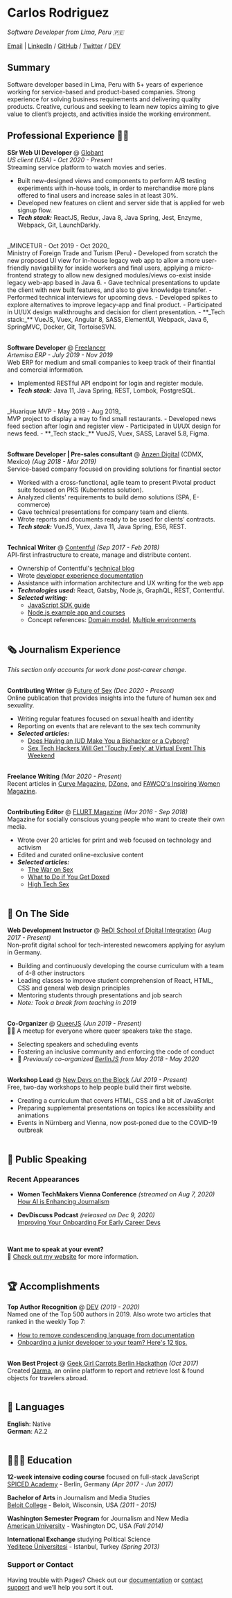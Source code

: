 # Carlos Rodriguez

_Software Developer from Lima, Peru :peru:_

[Email](mailto:crodriguezq91@gmail.com) | [LinkedIn](https://www.linkedin.com/in/crodriguezq91/) / [GitHub](https://github.com/kroners/) / [Twitter](https://twitter.com/crodriguezq91/) / [DEV](https://dev.to/kroners/)

## Summary

Software developer based in Lima, Peru with 5+ years of experience working for service-based and product-based companies. Strong experience for solving business requirements and delivering quality products. Creative, curious and seeking to learn new topics aiming to give value to client’s projects, and activities inside the working environment. 

## Professional Experience :man_technologist:

**SSr Web UI Developer** @ [Globant](https://globant.com/) <br> 
_US client (USA) - Oct 2020 - Present_ <br>
Streaming service platform to watch movies and series.
  - Built new-designed views and components to perform A/B testing experiments with in-house tools, in order to merchandise more plans offered to final users and increase sales in at least 30%.
  - Developed new features on client and server side that is applied for web signup flow.
  - **_Tech stack:_** ReactJS, Redux, Java 8, Java Spring, Jest, Enzyme, Webpack, Git, LaunchDarkly.
<br> 
_MINCETUR - Oct 2019 - Oct 2020_ <br>
Ministry of Foreign Trade and Turism (Peru)
  - Developed from scratch the new proposed UI view for in-house legacy web app to allow a more user-friendly navigability for inside workers and final users, applying a micro-frontend strategy to allow new designed modules/views co-exist inside legacy web-app based in Java 6.
  - Gave technical presentations to update the client with new built features, and also to give knowledge transfer.
  - Performed technical interviews for upcoming devs.
  - Developed spikes to explore alternatives to improve legacy-app and final product.
  - Participated in UI/UX design walkthroughs and decision for client presentation.
  - **_Tech stack:_** VueJS, Vuex, Angular 8, SASS, ElementUI, Webpack, Java 6, SpringMVC, Docker, Git, TortoiseSVN.
<br><br>

**Software Developer** @ [Freelancer](https://foundation.graphql.org/) <br>
_Artemisa ERP - July 2019 - Nov 2019_ <br>
Web ERP for medium and small companies to keep track of their finantial and comercial information.
  - Implemented RESTful API endpoint for login and register module.
  - **_Tech stack:_** Java 11, Java Spring, REST, Lombok, PostgreSQL.
<br> 
_Huarique MVP - May 2019 - Aug 2019_ <br>
MVP project to display a way to find small restaurants.
  - Developed news feed section after login and register view
  - Participated in UI/UX design for news feed.
  - **_Tech stack:_** VueJS, Vuex, SASS, Laravel 5.8, Figma.
<br><br>

**Software Developer | Pre-sales consultant** @ [Anzen Digital](https://www.anzen.com.mx/) (CDMX, Mexico) _(Aug 2018 - Mar 2019)_ <br>
Service-based company focused on providing solutions for finantial sector
  - Worked with a cross-functional, agile team to present Pivotal product suite focused on PKS (Kubernetes solution).
  - Analyzed clients' requirements to build demo solutions (SPA, E-commerce)
  - Gave technical presentations for company team and clients.
  - Wrote reports and documents ready to be used for clients' contracts.
  - **_Tech stack:_** VueJS, Vuex, Java 11, Java Spring, ES6, REST.
  <br><br>

**Technical Writer** @ [Contentful](https://www.contentful.com/) _(Sep 2017 - Feb 2018)_ <br>
API-first infrastructure to create, manage and distribute content.
  - Ownership of Contentful's [technical blog](https://www.contentful.com/blog/)
  - Wrote [developer experience documentation](https://www.contentful.com/developers/docs/)
  - Assistance with information architecture and UX writing for the web app
  - **_Technologies used:_** React, Gatsby, Node.js, GraphQL, REST, Contentful.
  - **_Selected writing:_**
    - [JavaScript SDK guide](https://www.contentful.com/developers/docs/javascript/tutorials/using-js-cda-sdk/)
    - [Node.js example app and courses](https://the-example-app-nodejs.contentful.com/courses)
    - Concept references: [Domain model](https://www.contentful.com/developers/docs/concepts/domain-model/), [Multiple environments](https://www.contentful.com/developers/docs/concepts/multiple-environments/)
    <br><br>
    
## 🗞 Journalism Experience

_This section only accounts for work done post-career change._
<br><br>

**Contributing Writer** @ [Future of Sex](https://futureofsex.net/) _(Dec 2020 - Present)_ <br>
Online publication that provides insights into the future of human sex and sexuality.
  - Writing regular features focused on sexual health and identity
  - Reporting on events that are relevant to the sex tech community
  - **_Selected articles:_**
    - [Does Having an IUD Make You a Biohacker or a Cyborg?](https://futureofsex.net/augmentation/does-having-an-iud-make-you-a-biohacker-or-a-cyborg/)
    - [Sex Tech Hackers Will Get 'Touchy Feely' at Virtual Event This Weekend](https://futureofsex.net/sex-tech/sex-tech-hackers-will-get-touchy-feely-at-virtual-event-this-weekend/)
<br><br>

**Freelance Writing** _(Mar 2020 - Present)_ <br>
Recent articles in [Curve Magazine](https://www.curvemag.com/us-home/beyond-the-binary-how-software-engineer-sara-vieira-founded-a-global-community-of-queer-coders/), [DZone](https://dzone.com/users/4255812/carolstran.html), and [FAWCO's Inspiring Women Magazine](https://workwithcarolyn.com/words/fawco-feature).
<br><br>

**Contributing Editor** @ [FLURT Magazine](https://www.facebook.com/flurtmagazine) _(Mar 2016 - Sep 2018)_ <br>
Magazine for socially conscious young people who want to create their own media.
  - Wrote over 20 articles for print and web focused on technology and activism
  - Edited and curated online-exclusive content
  - **_Selected articles:_**
    - [The War on Sex](https://workwithcarolyn.com/words/war-on-sex)
    - [What to Do if You Get Doxed](https://workwithcarolyn.com/words/what-to-do-if-you-get-doxed)
    - [High Tech Sex](https://workwithcarolyn.com/words/high-tech-sex)
    <br><br>

## 📌 On The Side

**Web Development Instructor** @ [ReDI School of Digital Integration](https://www.redi-school.org/) _(Aug 2017 - Present)_<br>
Non-profit digital school for tech-interested newcomers applying for asylum in Germany.
  - Building and continuously developing the course curriculum with a team of 4-8 other instructors
  - Leading classes to improve student comprehension of React, HTML, CSS and general web design principles
  - Mentoring students through presentations and job search
  - _Note: Took a break from teaching in 2019_
  <br><br>

**Co-Organizer** @ [QueerJS](https://queerjs.com/) _(Jun 2019 - Present)_<br>
🏳️‍🌈 A meetup for everyone where queer speakers take the stage.
  - Selecting speakers and scheduling events
  - Fostering an inclusive community and enforcing the code of conduct
  - 🐻 _Previously co-organized [BerlinJS](https://berlinjs.org/) from May 2018 - May 2020_
  <br><br>
  
**Workshop Lead** @ [New Devs on the Block](https://newdevs.org/) _(Jul 2019 - Present)_ <br>
Free, two-day workshops to help people build their first website.
  - Creating a curriculum that covers HTML, CSS and a bit of JavaScript 
  - Preparing supplemental presentations on topics like accessibility and animations
  - Events in Nürnberg and Vienna, now post-poned due to the COVID-19 outbreak 
  <br><br>

## 🎤 Public Speaking
    
### Recent Appearances

- **Women TechMakers Vienna Conference** _(streamed on Aug 7, 2020)_
<br>[How AI is Enhancing Journalism](https://www.youtube.com/watch?v=-qZCRHwnnbM)<br>

- **DevDiscuss Podcast** _(released on Dec 9, 2020)_
<br>[Improving Your Onboarding For Early Career Devs](https://dev.to/devteam/improving-your-onboarding-for-early-career-devs-with-carolyn-stransky-john-britton-2ec3)<br>
<br>

**Want me to speak at your event?**
<br>💖 [Check out my website](https://workwithcarolyn.com/speaking) for more information.
<br><br>
  
## 🏆 Accomplishments

**Top Author Recognition** @ [DEV](https://dev.to/) _(2019 - 2020)_ <br>
Named one of the Top 500 authors in 2019. Also wrote two articles that ranked in the weekly Top 7:
  - [How to remove condescending language from documentation](https://dev.to/meeshkan/how-to-remove-condescending-language-from-documentation-4a5p)
  - [Onboarding a junior developer to your team? Here's 12 tips.](https://dev.to/carolstran/onboarding-a-junior-developer-to-your-team-here-s-12-tips-4g3a)
<br><br>

**Won Best Project** @ [Geek Girl Carrots Berlin Hackathon](http://www.hacklikeagirl.co/) _(Oct 2017)_<br>
Created [Qarma](https://github.com/lcorr8/qarma), an online platform to report and retrieve lost & found objects for travelers abroad.
<br><br>

## 💬 Languages

**English**: Native <br>
**German**: A2.2
<br><br>

## 👩🏼‍🎓 Education

**12-week intensive coding course** focused on full-stack JavaScript<br>
[SPICED Academy](https://www.spiced-academy.com/) - Berlin, Germany _(Apr 2017 - Jun 2017)_ <br>

**Bachelor of Arts** in Journalism and Media Studies<br>
[Beloit College](https://www.beloit.edu/) - Beloit, Wisconsin, USA _(2011 - 2015)_

**Washington Semester Program** for Journalism and New Media<br>
[American University](https://www.american.edu/) - Washington DC, USA _(Fall 2014)_

**International Exchange** studying Political Science<br>
[Yeditepe Üniversitesi](https://yeditepe.edu.tr/en) - Istanbul, Turkey _(Spring 2013)_

### Support or Contact

Having trouble with Pages? Check out our [documentation](https://docs.github.com/categories/github-pages-basics/) or [contact support](https://support.github.com/contact) and we’ll help you sort it out.
